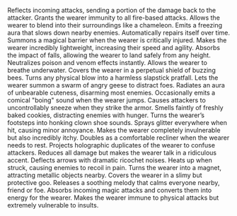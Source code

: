 Reflects incoming attacks, sending a portion of the damage back to the attacker.
Grants the wearer immunity to all fire-based attacks.
Allows the wearer to blend into their surroundings like a chameleon.
Emits a freezing aura that slows down nearby enemies.
Automatically repairs itself over time.
Summons a magical barrier when the wearer is critically injured.
Makes the wearer incredibly lightweight, increasing their speed and agility.
Absorbs the impact of falls, allowing the wearer to land safely from any height.
Neutralizes poison and venom effects instantly.
Allows the wearer to breathe underwater.
Covers the wearer in a perpetual shield of buzzing bees.
Turns any physical blow into a harmless slapstick pratfall.
Lets the wearer summon a swarm of angry geese to distract foes.
Radiates an aura of unbearable cuteness, disarming most enemies.
Occasionally emits a comical "boing" sound when the wearer jumps.
Causes attackers to uncontrollably sneeze when they strike the armor.
Smells faintly of freshly baked cookies, distracting enemies with hunger.
Turns the wearer’s footsteps into honking clown shoe sounds.
Sprays glitter everywhere when hit, causing minor annoyance.
Makes the wearer completely invulnerable but also incredibly itchy.
Doubles as a comfortable recliner when the wearer needs to rest.
Projects holographic duplicates of the wearer to confuse attackers.
Reduces all damage but makes the wearer talk in a ridiculous accent.
Deflects arrows with dramatic ricochet noises.
Heats up when struck, causing enemies to recoil in pain.
Turns the wearer into a magnet, attracting metallic objects nearby.
Covers the wearer in a slimy but protective goo.
Releases a soothing melody that calms everyone nearby, friend or foe.
Absorbs incoming magic attacks and converts them into energy for the wearer.
Makes the wearer immune to physical attacks but extremely vulnerable to insults.
